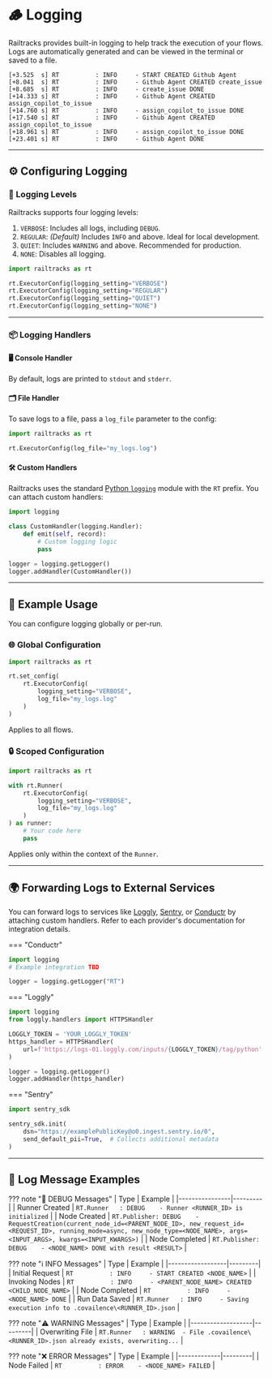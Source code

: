 # 🪵 Logging

Railtracks provides built-in logging to help track the execution of your flows. Logs are automatically generated and can be viewed in the terminal or saved to a file.

```
[+3.525  s] RT          : INFO     - START CREATED Github Agent
[+8.041  s] RT          : INFO     - Github Agent CREATED create_issue
[+8.685  s] RT          : INFO     - create_issue DONE
[+14.333 s] RT          : INFO     - Github Agent CREATED assign_copilot_to_issue
[+14.760 s] RT          : INFO     - assign_copilot_to_issue DONE
[+17.540 s] RT          : INFO     - Github Agent CREATED assign_copilot_to_issue
[+18.961 s] RT          : INFO     - assign_copilot_to_issue DONE
[+23.401 s] RT          : INFO     - Github Agent DONE
```

---

## ⚙️ Configuring Logging

### 🔢 Logging Levels

Railtracks supports four logging levels:

1. `VERBOSE`: Includes all logs, including `DEBUG`.
2. `REGULAR`: *(Default)* Includes `INFO` and above. Ideal for local development.
3. `QUIET`: Includes `WARNING` and above. Recommended for production.
4. `NONE`: Disables all logging.

```python
import railtracks as rt

rt.ExecutorConfig(logging_setting="VERBOSE")
rt.ExecutorConfig(logging_setting="REGULAR")
rt.ExecutorConfig(logging_setting="QUIET")
rt.ExecutorConfig(logging_setting="NONE")
```

---

### 📦 Logging Handlers

#### 🖥️ Console Handler

By default, logs are printed to `stdout` and `stderr`.

#### 🗂️ File Handler

To save logs to a file, pass a `log_file` parameter to the config:

```python
import railtracks as rt

rt.ExecutorConfig(log_file="my_logs.log")
```

#### 🛠️ Custom Handlers

Railtracks uses the standard [Python `logging`](https://docs.python.org/3/library/logging.html) module with the `RT` prefix. You can attach custom handlers:

```python
import logging

class CustomHandler(logging.Handler):
    def emit(self, record):
        # Custom logging logic
        pass

logger = logging.getLogger()
logger.addHandler(CustomHandler())
```

---

## 🧪 Example Usage

You can configure logging globally or per-run.

### 🌐 Global Configuration

```python
import railtracks as rt

rt.set_config(
    rt.ExecutorConfig(
        logging_setting="VERBOSE",
        log_file="my_logs.log"
    )
)
```

Applies to all flows.

### 🔒 Scoped Configuration

```python
import railtracks as rt

with rt.Runner(
    rt.ExecutorConfig(
        logging_setting="VERBOSE",
        log_file="my_logs.log"
    )
) as runner:
    # Your code here
    pass
```

Applies only within the context of the `Runner`.

---

## 🌍 Forwarding Logs to External Services

You can forward logs to services like [Loggly](https://www.loggly.com/), [Sentry](https://sentry.io/), or [Conductr](https://conductr.ai) by attaching custom handlers. Refer to each provider's documentation for integration details.

=== "Conductr"

```python
import logging
# Example integration TBD

logger = logging.getLogger("RT")
```

=== "Loggly"

```python
import logging
from loggly.handlers import HTTPSHandler

LOGGLY_TOKEN = 'YOUR_LOGGLY_TOKEN'
https_handler = HTTPSHandler(
    url=f'https://logs-01.loggly.com/inputs/{LOGGLY_TOKEN}/tag/python'
)

logger = logging.getLogger()
logger.addHandler(https_handler)
```

=== "Sentry"

```python
import sentry_sdk

sentry_sdk.init(
    dsn="https://examplePublicKey@o0.ingest.sentry.io/0",
    send_default_pii=True,  # Collects additional metadata
)
```

---

## 🧾 Log Message Examples

??? note "🐞 DEBUG Messages"
    | Type           | Example |
    |----------------|---------|
    | Runner Created | `RT.Runner   : DEBUG    - Runner <RUNNER_ID> is initialized` |
    | Node Created   | `RT.Publisher: DEBUG    - RequestCreation(current_node_id=<PARENT_NODE_ID>, new_request_id=<REQUEST_ID>, running_mode=async, new_node_type=<NODE_NAME>, args=<INPUT_ARGS>, kwargs=<INPUT_KWARGS>)` |
    | Node Completed | `RT.Publisher: DEBUG    - <NODE_NAME> DONE with result <RESULT>` |

??? note "ℹ️ INFO Messages"
    | Type             | Example |
    |------------------|---------|
    | Initial Request  | `RT          : INFO     - START CREATED <NODE_NAME>` |
    | Invoking Nodes   | `RT          : INFO     - <PARENT_NODE_NAME> CREATED <CHILD_NODE_NAME>` |
    | Node Completed   | `RT          : INFO     - <NODE_NAME> DONE` |
    | Run Data Saved   | `RT.Runner   : INFO     - Saving execution info to .covailence\<RUNNER_ID>.json` |

??? note "⚠️ WARNING Messages"
    | Type              | Example |
    |-------------------|---------|
    | Overwriting File  | `RT.Runner   : WARNING  - File .covailence\<RUNNER_ID>.json already exists, overwriting...` |

??? note "❌ ERROR Messages"
    | Type        | Example |
    |-------------|---------|
    | Node Failed | `RT          : ERROR    - <NODE_NAME> FAILED` |
